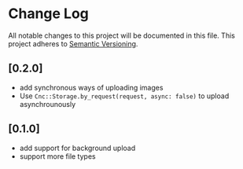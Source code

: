 # Change Log
All notable changes to this project will be documented in this file.
This project adheres to [Semantic Versioning](http://semver.org/).


## [0.2.0]
 - add synchronous ways of uploading images
 - Use ```Cnc::Storage.by_request(request, async: false)``` to upload asynchrounously

## [0.1.0]
- add support for background upload
- support more file types
